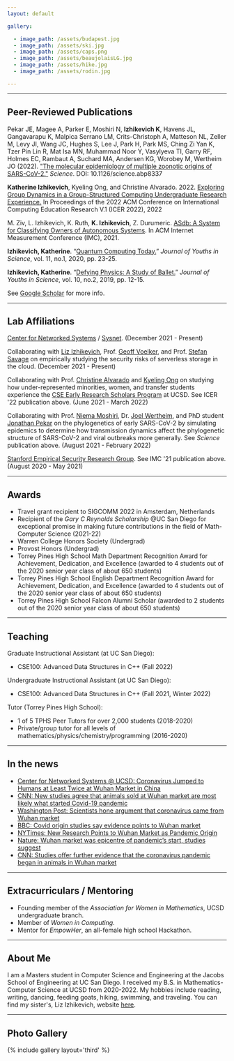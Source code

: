 ```yaml
---
layout: default

gallery:

  - image_path: /assets/budapest.jpg
  - image_path: /assets/ski.jpg
  - image_path: /assets/caps.png
  - image_path: /assets/beaujolaisLG.jpg
  - image_path: /assets/hike.jpg
  - image_path: /assets/rodin.jpg

---
```


* * *
## Peer-Reviewed Publications

Pekar JE, Magee A, Parker E, Moshiri N, **Izhikevich K**, Havens JL, Gangavarapu K, Malpica Serrano LM, Crits-Christoph A, Matteson NL, Zeller M, Levy JI, Wang JC, Hughes S, Lee J, Park H, Park MS, Ching Zi Yan K, Tzer Pin Lin R, Mat Isa MN, Muhammad Noor Y, Vasylyeva TI, Garry RF, Holmes EC, Rambaut A, Suchard MA, Andersen KG, Worobey M, Wertheim JO (2022). ["The molecular epidemiology of multiple zoonotic origins of SARS-CoV-2."](https://www.science.org/doi/10.1126/science.abp8337) *Science*. DOI: 10.1126/science.abp8337

**Katherine Izhikevich**, Kyeling Ong, and Christine Alvarado. 2022. [Exploring Group Dynamics in a Group-Structured Computing Undergraduate Research Experience.](/assets/papers/groupdynamicsicer2022.pdf) In Proceedings of the 2022 ACM Conference on International Computing Education Research V.1 (ICER 2022), 2022

M. Ziv, L. Izhikevich, K. Ruth, **K. Izhikevich**, Z. Durumeric. [ASdb: A System for Classifying Owners of Autonomous Systems](/assets/papers/finalASdb.pdf). In ACM Internet Measurement Conference (IMC), 2021. 

**Izhikevich, Katherine**. “[Quantum Computing Today.](https://issuu.com/journys7/docs/final_journys_11.1)” *Journal of Youths in Science*, vol. 11, no.1, 2020, pp. 23-25.

**Izhikevich, Katherine**. “[Defying Physics: A Study of Ballet.](https://issuu.com/journys7/docs/10.2)” *Journal of Youths in Science*, vol. 10, no.2, 2019, pp. 12-15.

See [Google Scholar](https://scholar.google.com/citations?hl=en&user=SpNMl4kAAAAJ) for more info.

* * *
## Lab Affiliations

[Center for Networked Systems](https://cns.ucsd.edu/) / [Sysnet](https://www.sysnet.ucsd.edu/sysnet/). (December 2021 - Present)

Collaborating with [Liz Izhikevich](https://lizizhikevich.github.io/), Prof. [Geoff Voelker](https://cseweb.ucsd.edu/~voelker/), and Prof. [Stefan Savage](https://cseweb.ucsd.edu/~savage/) on empirically studying the security risks of serverless storage in the cloud. (December 2021 - Present)

Collaborating with Prof. [Christine Alvarado](https://sites.google.com/a/eng.ucsd.edu/alvarado/) and [Kyeling Ong](https://www.linkedin.com/in/kyeling) on studying how under-represented minorities, women, and transfer students experience the [CSE Early Research Scholars Program](https://ersp.eng.ucsd.edu/) at UCSD. See ICER '22 publication above. (June 2021 - March 2022)

Collaborating with Prof. [Niema Moshiri](https://niema.net), Dr. [Joel Wertheim](https://profiles.ucsd.edu/joel.wertheim), and PhD student [Jonathan Pekar](https://dbmi.ucsd.edu/people/students.html#Jonathan-Pekar) on the phylogenetics of early SARS-CoV-2 by simulating epidemics to determine how transmission dynamics affect the phylogenetic structure of SARS-CoV-2 and viral outbreaks more generally. See *Science* publication above. (August 2021 - February 2022)

[Stanford Empirical Security Research Group](https://esrg.stanford.edu). See IMC '21 publication above.
(August 2020 - May 2021)

* * *
## Awards

* Travel grant recipient to SIGCOMM 2022 in Amsterdam, Netherlands
*	Recipient of the *Gary C Reynolds Scholarship* @UC San Diego for exceptional promise in making future contributions in the field of Math-Computer Science (2021-22)
*	Warren College Honors Society (Undergrad)
*	Provost Honors (Undergrad)
* Torrey Pines High School Math Department Recognition Award for Achievement, Dedication, and Excellence (awarded to 4 students out of the 2020 senior year class of about 650 students)
* Torrey Pines High School English Department Recognition Award for Achievement, Dedication, and Excellence (awarded to 4 students out of the 2020 senior year class of about 650 students)
* Torrey Pines High School Falcon Alumni Scholar (awarded to 2 students out of the 2020 senior year class of about 650 students)

* * *
## Teaching
Graduate Instructional Assistant (at UC San Diego):

* CSE100: Advanced Data Structures in C++ (Fall 2022)

Undergraduate Instructional Assistant (at UC San Diego):

* CSE100: Advanced Data Structures in C++ (Fall 2021, Winter 2022)

Tutor (Torrey Pines High School):

* 1 of 5 TPHS Peer Tutors for over 2,000 students (2018-2020)
* Private/group tutor for all levels of mathematics/physics/chemistry/programming (2016-2020)

* * * 
## In the news

* [Center for Networked Systems @ UCSD: Coronavirus Jumped to Humans at Least Twice at Wuhan Market in China](https://cns.ucsd.edu/coronavirus-jumped-to-humans-at-least-twice-at-wuhan-market-in-china/)
* [CNN: New studies agree that animals sold at Wuhan market are most likely what started Covid-19 pandemic](https://www.cnn.com/2022/07/26/health/wuhan-market-covid-19/index.html)
* [Washington Post: Scientists hone argument that coronavirus came from Wuhan market](https://www.washingtonpost.com/science/2022/07/26/coronavirus-origin-wuhan-market/)
* [BBC: Covid origin studies say evidence points to Wuhan market](https://www.bbc.com/news/science-environment-62307383)
* [NYTimes: New Research Points to Wuhan Market as Pandemic Origin](https://www.nytimes.com/interactive/2022/02/26/science/covid-virus-wuhan-origins.html)
* [Nature: Wuhan market was epicentre of pandemic’s start, studies suggest](https://www.nature.com/articles/d41586-022-00584-8)
* [CNN: Studies offer further evidence that the coronavirus pandemic began in animals in Wuhan market](https://www.cnn.com/2022/02/26/health/coronavirus-origins-studies/index.html)

* * *

## Extracurriculars / Mentoring

* Founding member of the *Association for Women in Mathematics*, UCSD undergraduate branch.
*	Member of *Women in Computing*.
* Mentor for *EmpowHer*, an all-female high school Hackathon.

* * *
## About Me

I am a Masters student in Computer Science and Engineering at the Jacobs School of Engineering at UC San Diego. I received my B.S. in Mathematics-Computer Science at UCSD from 2020-2022. My hobbies include reading, writing, dancing, feeding goats, hiking, swimming, and traveling. You can find my sister's, Liz Izhikevich, website [here](https://lizizhikevich.github.io/).

* * *
## Photo Gallery
{% include gallery layout='third' %}
